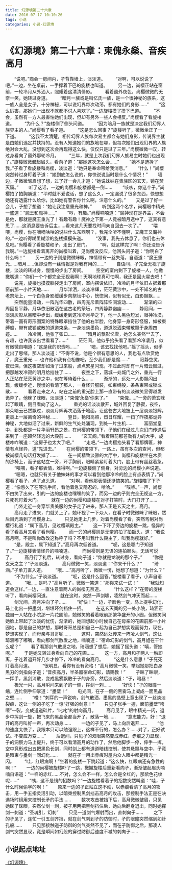 ```yaml
---
title: 幻源境第二十六章
date: 2016-07-17 10:10:26
tags: 小说
categories: 小说-幻源境
---
```

《幻源境》第二十六章：束傀永燊、音疾高月
===
<!-- more -->
　　“说吧。”商会一房间内，孑背靠墙上，淡淡道。
　　“对啊，可以说说了吧。”一边，坐在桌前，一手撑着下巴的旋楼也叫道。
　　另一边，尚樱正站在窗前，一轮冷月从外洒入，照耀着这清清倩影。
　　看着窗外夜色，尚樱微微的无奈一笑，她转过身道。
　　“暗月一族或是叫忆氏一族，是一个很神秘的族系，这一族人全是女子，十分神秘，可以说幻界每次动荡，都有她们的身影……”
　　“这么厉害，那她们一出现不就都不讨人喜欢了。”一边旋楼摸了摸下巴道。
　　“不会，虽然有一方人最害怕她们出现，但却有另外一些人会相反。”尚樱看了看旋楼道。
　　“为什么？”旋楼侧了侧头问道。
　　“因为暗月一族就是决定我们幻界人族界主的人。”尚樱看了看孑道。
　　“这是怎么回事？”旋楼听了，微微坐正了一下道。
　　“这我不太清楚，相传幻界人族每次易主都会有她们身影，传说界主就是由她们选定并扶持的。没有人知道她们的族地在哪，但每次她们出现幻界的人族绝对会大乱，没想到这次会再现得这么快，仅仅只是过了三年。”尚樱微微一叹，转过身看向了窗外那轮冷月。
　　“三年，就是上次我们幻界人族易主时她们也出现了。”旋楼微微皱起眉头，看向孑道：“那她这次怎么会……”
　　“她不是选择了我。”孑看了看旋楼和尚樱，淡淡道：“她只是奉命带给我消息。”
　　“什么！”尚樱突然转过身盯着孑道：“她到底怎么说的，你快说说当时是什么个情况！”
　　墙边，孑微微皱眉想了想，过了好一会儿才道：“她说妹妹在贵族区的玄天，镜在焚灭窟。”
　　听了这话，一边的尚樱和旋楼都是一倒……
　　“咳咳，你这个孑。”尚樱拍了拍胸脯道：“平时就不爱说话，想了这么久，一定漏说了很多东西，快想想她还有透露什么给你，比如她有警告你什么啊，注意什么的。”
　　又是过了好一会儿，孑想了想道：“她让我注意重光和神。”
　　听到这两个名字，尚樱眼中精光一盛道：“魔王和魔神……”
　　“哼，有趣。”尚樱喃喃道：“魔神现在是界主，不会是他，那就是魔王重光了！有趣有趣！魔神之下第一人竟被暗月选中了，这真有意思了……这消息要告诉后主……看来这几天要找时间亲自回去一次了。”
　　“喂喂，尚樱，你在嘀嘀咕咕的说些什么东西啊？，我完全听不懂啊，又魔王又魔神的。”一边听得糊里糊涂的旋楼摸摸头道。
　　“没事，我先去休息了，你们也去休息吧。”尚樱看了看旋楼和孑，走出了房门。
　　“啊，就这样完了啊！你还没告诉我啊。”一边旋楼看着离开的尚樱叫着，见尚樱没反应，他回头问孑道：“你明白了什么吗！”
　　另一边的孑则是微微眯眼，神情带有一丝失落，自语道：“魔王重光……暗月……但却没有一丝情报是对我有用的……”
　　自语间，孑完全无视了旋楼，淡淡的转过身，慢慢的步出了房间。
　　空空的室内剩下了旋楼一人，他撇撇嘴道：“你们一个个都完全无视我啊！天啊地球真可怕啊，我还是回火星去吧！”
　　说完，旋楼也摸摸脑袋走出了房间，室内摆设依旧，冷冷的月华依旧占据着那窗前那一小片天地……
　　月华洋洒，淡淡冷辉，茫茫黄沙中，一处不知名的古老祭坛上，一个白色身影缓缓步向祭坛中心，恍惚间，似有似无，白影飘飘……
　　突然能量涌动，一阵光华四散，四周充斥着阵阵空间波动……
　　渐渐的四周回复平静，月华依旧散洒在这古老的祭坛，四周静静幽幽……
　　静寂间，一淡淡灰影从黑暗中步出，缓缓走到这冷冷月华之下，他一头黑色短发，眼神冷漠，带着一画有奇形图案的特殊眼罩挡住了他的右半脸，他身穿一身奇形怪服，如被束缚般，带有或锁或散的道道束条，一身淡淡墨色，道道脱洒束带散飘于身周四迹……
　　冷冷间，他张了张口……
　　“暗月的飘影忆雪，她怎么突然**去了，有趣，也许我该出世看看了……”
　　茫茫间，他似乎抬头看了看那冷冷凄月，似有微微自嘲道：“这是我的职责吗……”
　　“嗯，该去找找他吧。”摇了摇头，似乎走出了思绪，那人淡淡道：“不得不说，他是个很有意思的人，我也有点欣赏他了，魔王重光……也许他和我有点相像吧，至少我们都是魔……”
　　寂静空灵，夜已深，但这夜空却如活了过来般，点点繁星闪现，不过此时却有一片暗云飘过，把那越发冷寂的明月给挡住了……
　　夜空之下，落城一处城门之外，重光一行人正站在茫茫黄沙之中，似在等待着什么……
　　渐渐的，远处一人影飘闪出现，缓缓步近，慢慢的看清了那人，一身怪异服装，如束缚般，条条束带或锁或散……
　　看着走来之人，站在之前的重光脸上那一直带有的淡淡微笑显得越发诡异了，他眯了眯眼，淡淡道：“束傀‘永燊’你来了。”
　　“束傀……”一旁的萧玄眯起了眼睛，侧目看向了这人。
　　重光的话淡淡散开，城外回复了静寂，夜空，那朵暗云已然飘过，淡淡月辉再次洒落于地面，让这苍古大地披上一层淡淡银辉，更裹上一层离奇的神秘……
　　翌日，艳阳高照，烈日辉耀，一扫了昨夜那诡异神秘，大地似活了过来，新鲜的生气处处涌现，到处一片生机……
　　富丽堂皇中，到处都是一片华丽轩昂之景，在尚樱的带领下，孑他们在经过几次幻门传送后来到了一座超然轻逸的大殿前……
　　“玄天阁。”看着殿前那苍劲有力的大字，旋楼咋咋嘴道：“这房子也太大了吧。”
　　“走吧。”一边尚樱抬头看了看那牌匾，神情有点怪异，道“先进去。”
　　在尚樱的带领下，一路上，虽有多次的查问，但都被尚樱几句话打发掉了……
　　在一间精致淡雅的大厅中，尚樱和旋楼坐在木质的沙椅上，而孑这站立一旁，环手胸前，眼睛紧紧盯着大门，脸上带有丝丝着急。
　　“喂喂，看孑那表情，难得啊。”一边旋楼侧了侧身，对旁边的尚樱小声说道。
　　“嗯嗯，也就只有关于他妹妹的事才可以看到他那冷冷的脸上有点表情了。”尚樱看了看孑，点了点头道。
　　“对啊，看他那表情还挺搞笑的。”旋楼瞄了下孑道：“像憋久了在等洗手间，看他着急又隐忍的，哈哈。”
　　“噗哧。”一声，尚樱不由笑了出来，引的一边的旋楼也嘿嘿的笑了，而另一边的孑则完全无视这一方，只死死盯着大门。
　　就在一边的尚樱和旋楼在对孑打笑时，大门打开了……
　　门外走近一身穿华贵美服的女子走了进来，那人正是玄天之主，高月。
　　高月走了进来，门就关上了，她环视了一下众人，在看孑时微微眯了眯眼，然后目光落到了尚樱身上。
　　只见她走上几步，对着尚樱看了看，突然弯躬对尚樱行礼道：“属下高月，见过樱璃殿主。”
　　这一下吓了旁边的旋楼一跳，怪异的看了看高月又看了看尚樱。
　　而一旁的尚樱则是无奈的拍了拍额头，道：“我说高月啊，不是叫你改改这称呼了吗？不用叫我什么殿主了，叫我尚樱就好。”
　　“是，殿主，属下知道了。”高月再次低首道。
　　“呃，这是哪门子知道了。”一边旋楼表情怪异的喃喃道。
　　而尚樱则是无语的连拍额头，无话可说了。
　　高月行了礼后，转过身，看向孑道：“你就是龙说的那个孑。”
　　“你是玄天之主？”孑淡淡道。
　　高月微微一笑，淡淡道：“你来干什么？”
　　“琦涵。”孑单刀直入道。
　　“哦……”高月听了，微微一愣，她想了想道：“为什么？”
　　“不为什么。”孑淡淡道。
　　“呃，这是什么回答。”旋楼看了看孑，小声自语道。
　　“哦……是吗？”高月听了，微微一笑道：“那你来试一试！”
　　“我就知道会这样。”一边，一直注意着两人的尚樱无奈道。
　　“什么这样？”在旁的旋楼听了，看向尚樱问道。
　　就在这时，突然一声剑啸，凌然剑气冲天而起……
　　剑光间，高月冲向了孑……
　　“好快！”一边，孑脸色一变，马上提手幻化，马上化出一把墨剑，堪堪环剑挡住一招。
　　在这玄天阁的另一处小院，琦涵正独自一人站在小院那一片花圃前，她微笑的看着眼前那繁华盛开的小园，但微笑间她脸上带起了淡淡的忧伤，渐渐的，她回想起小时候自己在母亲的花圃前那一小片园地，那是自己的梦想，那时哥哥总是和自己一起为自己梦想实现而努力，现在，梦想实现了，而母亲与哥哥呢……
　　这时，突然远处传来一阵凌人剑气，这让琦涵嘟了嘟嘴，看向那剑气散发之地，喃喃道：“宿命幻影的剑气，高月姐在干什么呢？”
　　看了看那剑气散发之地，琦涵想了想后，她摇了摇头道：“嘻，管她呢。”
　　于是她又转过身看向自己的花圃……
　　这一方，高月和孑两人一触即离，孑连着退开好几步才停下，冷冷的看向高月。
　　“这是什么意思！”孑死死盯着高月道。
　　“很明显，看你有没有资格！”高月微微一笑，举起她那把白身黑刃的剑指向孑道；“音疾高月，半圣器宿命幻影，请赐教！”
　　孑眯了眯眼，一挥手，黑剑消散，变成黑雾飘散于孑的身旁，然后淡淡道：“孑，暗昼！”
　　极光一闪，高月瞬间来到孑的一侧，挥剑一刺……
　　“好快！”孑的眼瞳一缩，连忙侧手伸掌道：“墨壁！”
　　电光间，在孑一侧的黑雾马上凝成一面黑晶之壁……
　　“噔！”刺耳的一声锐响，剑气散洒，墨黑的晶壁上竟出现了一丝淡淡裂痕，这让一侧的孑吃了一惊“好强的剑意！”
　　只见孑张手一握，面前墨壁“咵嚓”一裂，变成道道碎片，“叱叱”的射向高月。
　　高月见了，眼中精光一闪，退步中挥剑一旋，把飞来的黑晶全都当开了，散落一地……
　　“意志能力，好！”退开的高月叫好一声，再次动身……
　　一边的孑见了，马上向后退开……
　　“他的速度太快了，我跟本只可以勉强跟上，这样不行的，怎么办？……对了，正好试试。不变应万变……”
　　后退间，只见孑的双眼突然变成赤红，赤痕之力显现，孑的洞察力马上提升，终于可以看清高月的动作了，然后他脚步一停，伸手一挥，空中竟形成出五把黑色长剑，同时剑上都有道道暗线控制，使其悬飘与空中，孑竟是暗束与墨剑一同幻化……
　　就在孑一用出赤痕时屋内众人眼中都是精光一闪。
　　“哇，红眼病啊！”坐着的旋楼一下跳起道：“这么快，红眼病还有急性的啊！”
　　一边的尚樱被旋楼吓了一跳，撇撇旋楼后重新看向孑，渐渐皱起眉头喃喃自语道：“一样的赤红……不对，怎么会不一样，怎么会是全红的，那紫色花纹呢……”
　　“咦，这不是镜的招数吗？”一边旋楼看着孑的招数突然叫道：“哇，孑什么时候偷学的啊！”
　　原来一边的孑正站立这不动，以赤痕看清了高月的攻击，用一手五指灵活引动，以暗束控制黑剑挡击高月的攻击，那控制手法正是在决选场时镜用来控制长矛的手法……
　　数次攻击被挡下后，高月微微皱眉，只见她眯了眯眼，突然仗剑一刺，被孑用两把黑剑挡住后，她向后翻身退出，同时她挥剑一刺道：“圣魂引，幻刺”
　　只见一道剑气爆射而出，直刺向孑……
　　之下的孑见了，连忙一引五剑齐挡，就在剑气刺到孑的防御时，孑的眼瞳突然缩到如针孔般……
　　只见那接触道孑防御的剑气突然不见了，而在孑防御之后，那凌人剑气突然显现，竟是瞬间如幻般的穿过防御后速度不减的刺向孑……

小说起点地址
---
[《幻源境》](http://www.qidian.com/Book/3538055.aspx)